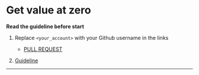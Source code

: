 # Get value at zero

**Read the guideline before start**

1. Replace `<your_account>` with your Github username in the links
    - [PULL REQUEST](https://github.com/mate-academy/js_array-method-includes/pull/159)

2. [Guideline](https://github.com/mate-academy/js_task-guideline/blob/master/README.md)
___
